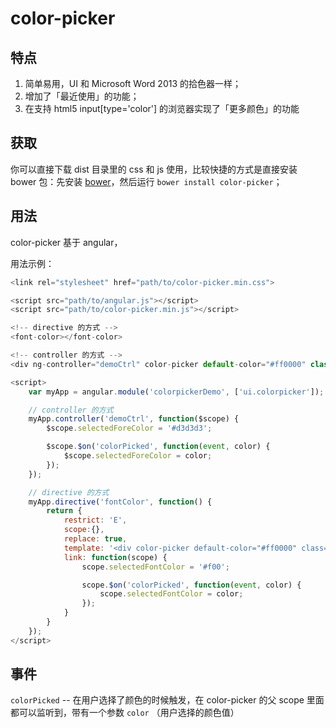 # color-picker

## 特点
1. 简单易用，UI 和 Microsoft Word 2013 的拾色器一样；
2. 增加了「最近使用」的功能；
3. 在支持 html5 input[type='color'] 的浏览器实现了「更多颜色」的功能

## 获取
你可以直接下载 dist 目录里的 css 和 js 使用，比较快捷的方式是直接安装 bower 包：先安装 [bower](http://bower.io/)，然后运行 `bower install color-picker`；

## 用法
color-picker 基于 angular，

用法示例：
```javascript
<link rel="stylesheet" href="path/to/color-picker.min.css">

<script src="path/to/angular.js"></script>
<script src="path/to/color-picker.min.js"></script>

<!-- directive 的方式 -->
<font-color></font-color>

<!-- controller 的方式 -->
<div ng-controller="demoCtrl" color-picker default-color="#ff0000" class="font-color" ng-style="{'background-color': selectedForeColor}"></div>

<script>
    var myApp = angular.module('colorpickerDemo', ['ui.colorpicker']);

    // controller 的方式
    myApp.controller('demoCtrl', function($scope) {
        $scope.selectedForeColor = '#d3d3d3';

        $scope.$on('colorPicked', function(event, color) {
            $scope.selectedForeColor = color;
        });
    });

    // directive 的方式
    myApp.directive('fontColor', function() {
        return {
            restrict: 'E',
            scope:{},
            replace: true,
            template: '<div color-picker default-color="#ff0000" class="font-color" ng-style="{\'background-color\': selectedFontColor}"></div>',
            link: function(scope) {
                scope.selectedFontColor = '#f00';

                scope.$on('colorPicked', function(event, color) {
                    scope.selectedFontColor = color;
                });
            }
        }
    });
</script>
```

## 事件
`colorPicked` -- 在用户选择了颜色的时候触发，在 color-picker 的父 scope 里面都可以监听到，带有一个参数 `color` （用户选择的颜色值）